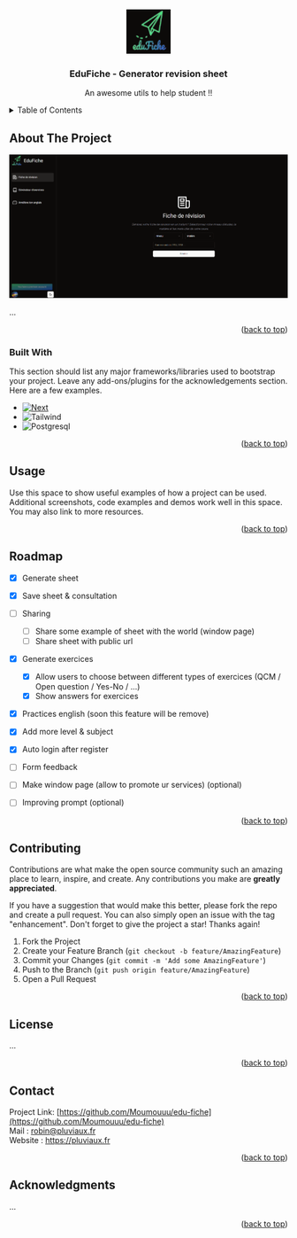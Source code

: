 <a name="readme-top"></a>

<!-- PROJECT LOGO -->
<br />
<div align="center">
  <a href="https://edu-fiche.fr">
    <img src="git/logo.png" alt="Logo" width="80" height="80">
  </a>

  <h3 align="center">EduFiche - Generator revision sheet</h3>

  <p align="center">
    An awesome utils to help student !!
    <br />
  </p>
</div>



<!-- TABLE OF CONTENTS -->
<details>
  <summary>Table of Contents</summary>
  <ol>
    <li>
      <a href="#about-the-project">About The Project</a>
      <ul>
        <li><a href="#built-with">Built With</a></li>
      </ul>
    </li>
    <li><a href="#usage">Usage</a></li>
    <li><a href="#roadmap">Roadmap</a></li>
    <li><a href="#contributing">Contributing</a></li>
    <li><a href="#license">License</a></li>
    <li><a href="#contact">Contact</a></li>
    <li><a href="#acknowledgments">Acknowledgments</a></li>
  </ol>
</details>



<!-- ABOUT THE PROJECT -->
## About The Project

[![Product Name Screen Shot][product-screenshot]](https://example.com)

...

<p align="right">(<a href="#readme-top">back to top</a>)</p>



### Built With

This section should list any major frameworks/libraries used to bootstrap your project. Leave any add-ons/plugins for the acknowledgements section. Here are a few examples.

* [![Next][Next.js]][Next-url]
* ![Tailwind]
* ![Postgresql]

<p align="right">(<a href="#readme-top">back to top</a>)</p>


<!-- USAGE EXAMPLES -->
## Usage

Use this space to show useful examples of how a project can be used. Additional screenshots, code examples and demos work well in this space. You may also link to more resources.


<p align="right">(<a href="#readme-top">back to top</a>)</p>



<!-- ROADMAP -->
## Roadmap

- [x] Generate sheet
- [X] Save sheet & consultation
- [ ] Sharing 
  - [ ] Share some example of sheet with the world (window page)
  - [ ] Share sheet with public url
  
- [x] Generate exercices
  - [X] Allow users to choose between different types of exercices (QCM / Open question / Yes-No / ...)
  - [X] Show answers for exercices
      
- [X] Practices english (soon this feature will be remove)
- [X] Add more level & subject
- [X] Auto login after register
- [ ] Form feedback
    
- [ ] Make window page (allow to promote ur services) (optional)
- [ ] Improving prompt (optional)

<p align="right">(<a href="#readme-top">back to top</a>)</p>



<!-- CONTRIBUTING -->
## Contributing

Contributions are what make the open source community such an amazing place to learn, inspire, and create. Any contributions you make are **greatly appreciated**.

If you have a suggestion that would make this better, please fork the repo and create a pull request. You can also simply open an issue with the tag "enhancement".
Don't forget to give the project a star! Thanks again!

1. Fork the Project
2. Create your Feature Branch (`git checkout -b feature/AmazingFeature`)
3. Commit your Changes (`git commit -m 'Add some AmazingFeature'`)
4. Push to the Branch (`git push origin feature/AmazingFeature`)
5. Open a Pull Request

<p align="right">(<a href="#readme-top">back to top</a>)</p>



<!-- LICENSE -->
## License

...
<p align="right">(<a href="#readme-top">back to top</a>)</p>



<!-- CONTACT -->
## Contact

Project Link: [https://github.com/Moumouuu/edu-fiche](https://github.com/Moumouuu/edu-fiche)
<br/>
Mail : robin@pluviaux.fr
<br/>
Website : https://pluviaux.fr
<br/>
<p align="right">(<a href="#readme-top">back to top</a>)</p>



<!-- ACKNOWLEDGMENTS -->
## Acknowledgments

...

<p align="right">(<a href="#readme-top">back to top</a>)</p>



<!-- MARKDOWN LINKS & IMAGES -->
[product-screenshot]: git/edufiche.png
[Next.js]: https://img.shields.io/badge/next.js-000000?style=for-the-badge&logo=nextdotjs&logoColor=white
[Next-url]: https://nextjs.org/
[Tailwind]: https://img.shields.io/badge/Tailwind_CSS-38B2AC?style=for-the-badge&logo=tailwind-css&logoColor=white
[Postgresql]: https://img.shields.io/badge/PostgreSQL-316192?style=for-the-badge&logo=postgresql&logoColor=white
